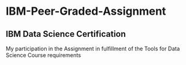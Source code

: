 # IBM-Peer-Graded-Assignment

## IBM Data Science Certification

My participation in the Assignment in fulfillment of the Tools for Data Science Course requirements
